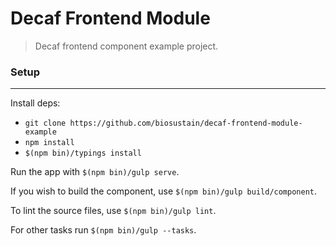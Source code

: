# Decaf Frontend Module
> Decaf frontend component example project.

### Setup
---------
Install deps:
* `git clone https://github.com/biosustain/decaf-frontend-module-example`
* `npm install`
* `$(npm bin)/typings install`

Run the app with `$(npm bin)/gulp serve`.

If you wish to build the component, use `$(npm bin)/gulp build/component`.

To lint the source files, use `$(npm bin)/gulp lint`.

For other tasks run `$(npm bin)/gulp --tasks`.
